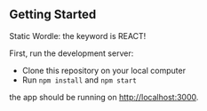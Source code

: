 ## Getting Started

Static Wordle: the keyword is REACT!

First, run the development server:

- Clone this repository on your local computer
- Run `npm install` and `npm start`

the app should be running on [http://localhost:3000](http://localhost:3000).
